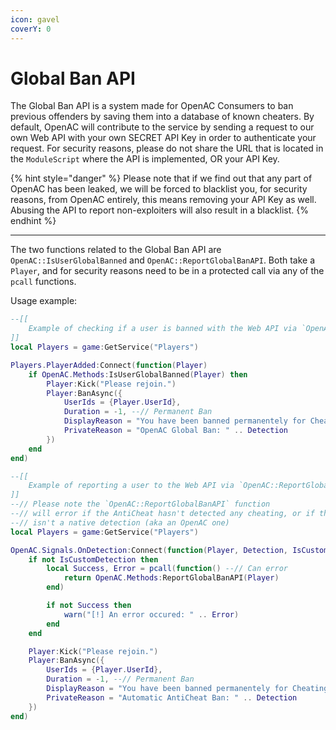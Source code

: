 ```yaml
---
icon: gavel
coverY: 0
---
```


# Global Ban API

The Global Ban API is a system made for OpenAC Consumers to ban previous offenders by saving them into a database of known cheaters. By default, OpenAC will contribute to the service by sending a request to our own Web API with your own SECRET API Key in order to authenticate your request. For security reasons, please do not share the URL that is located in the `ModuleScript` where the API is implemented, OR your API Key.

{% hint style="danger" %}
Please note that if we find out that any part of OpenAC has been leaked, we will be forced to blacklist you, for security reasons, from OpenAC entirely, this means removing your API Key as well. Abusing the API to report non-exploiters will also result in a blacklist.
{% endhint %}

***

The two functions related to the Global Ban API are `OpenAC::IsUserGlobalBanned` and `OpenAC::ReportGlobalBanAPI`. Both take a `Player`, and for security reasons need to be in a protected call via any of the `pcall` functions.

Usage example:

```lua
--[[
    Example of checking if a user is banned with the Web API via `OpenAC::IsUserGlobalBanned`
]]
local Players = game:GetService("Players")

Players.PlayerAdded:Connect(function(Player)
    if OpenAC.Methods:IsUserGlobalBanned(Player) then
        Player:Kick("Please rejoin.")
        Player:BanAsync({
            UserIds = {Player.UserId},
            Duration = -1, --// Permanent Ban
            DisplayReason = "You have been banned permanentely for Cheating in another experience. Please contact us if you believe this is incorrect.",
            PrivateReason = "OpenAC Global Ban: " .. Detection
        })
    end
end)

--[[
    Example of reporting a user to the Web API via `OpenAC::ReportGlobalBanAPI`
]]
--// Please note the `OpenAC::ReportGlobalBanAPI` function
--// will error if the AntiCheat hasn't detected any cheating, or if the detection
--// isn't a native detection (aka an OpenAC one)
local Players = game:GetService("Players")

OpenAC.Signals.OnDetection:Connect(function(Player, Detection, IsCustomDetection)
    if not IsCustomDetection then
        local Success, Error = pcall(function() --// Can error
            return OpenAC.Methods:ReportGlobalBanAPI(Player)
        end)

        if not Success then
            warn("[!] An error occured: " .. Error)
        end
    end

    Player:Kick("Please rejoin.")
    Player:BanAsync({
        UserIds = {Player.UserId},
        Duration = -1, --// Permanent Ban
        DisplayReason = "You have been banned permanentely for Cheating. Please contact us if you believe this is incorrect.",
        PrivateReason = "Automatic AntiCheat Ban: " .. Detection
    })
end)
```
